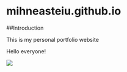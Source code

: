 # mihneasteiu.github.io

##Introduction

This is my personal portfolio website

Hello everyone!

![](file:///C:/Users/mihne/OneDrive/Imagini/image502_1719839634041.jpg)